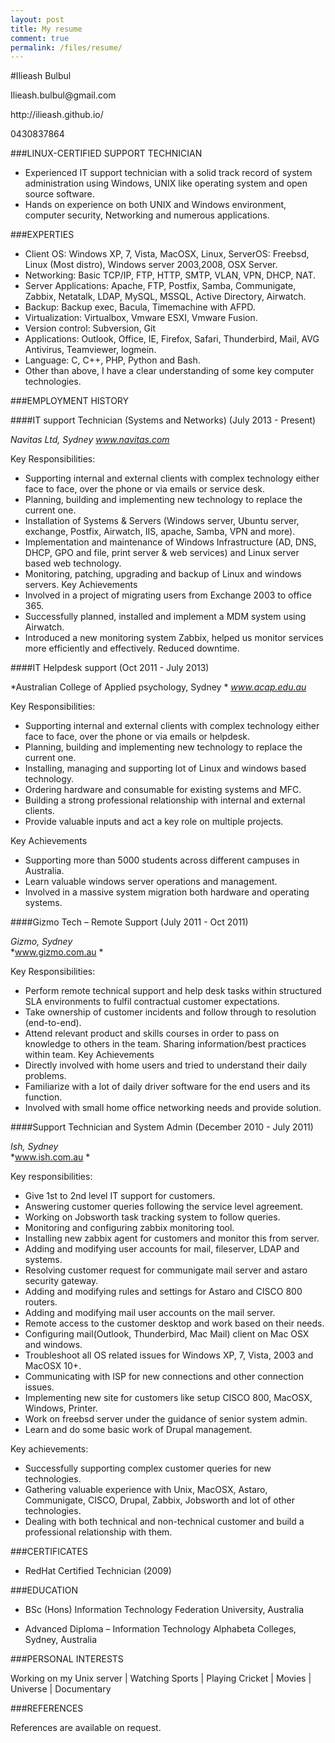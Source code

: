 ```yaml
---
layout: post
title: My resume
comment: true
permalink: /files/resume/
---
```

#Ilieash Bulbul
<p>Ilieash.bulbul@gmail.com</p>
<p>http://ilieash.github.io/</p>
<p>0430837864</p>


###LINUX-CERTIFIED SUPPORT TECHNICIAN

-	Experienced IT support technician with a solid track record of system administration using Windows, UNIX like operating system and open source software.
-	Hands on experience on both UNIX and Windows environment, computer security, Networking and numerous applications.

###EXPERTIES
-	Client OS: Windows XP, 7, Vista, MacOSX, Linux, ServerOS: Freebsd, Linux (Most distro), Windows server 2003,2008, OSX Server.
-	Networking: Basic TCP/IP, FTP, HTTP, SMTP, VLAN, VPN, DHCP, NAT.
-	Server Applications: Apache, FTP, Postfix, Samba, Communigate, Zabbix, Netatalk, LDAP, MySQL, MSSQL, Active Directory, Airwatch.
-	Backup: Backup exec, Bacula, Timemachine with AFPD.
-	Virtualization: Virtualbox, Vmware ESXI, Vmware Fusion.
-	Version control: Subversion, Git
-	Applications: Outlook, Office, IE, Firefox, Safari, Thunderbird, Mail, AVG Antivirus, Teamviewer, logmein.
-	Language: C, C++, PHP, Python and Bash.
-	Other than above, I have a clear understanding of some key computer technologies.


###EMPLOYMENT HISTORY


####IT support Technician (Systems and Networks) (July 2013 - Present)

*Navitas Ltd, Sydney*
*www.navitas.com*

Key Responsibilities:
-	Supporting internal and external clients with complex technology either face to face, over the phone or via emails or service desk.
-	Planning, building and implementing new technology to replace the current one.
-	Installation of Systems & Servers (Windows server, Ubuntu server, exchange, Postfix, Airwatch, IIS, apache, Samba, VPN and more).
-	Implementation and maintenance of Windows Infrastructure (AD, DNS, DHCP, GPO and file, print server & web services) and Linux server based web technology.
-	Monitoring, patching, upgrading and backup of Linux and windows servers.
Key Achievements 
-	Involved in a project of migrating users from Exchange 2003 to office 365.
-	Successfully planned, installed and implement a MDM system using Airwatch.
-	Introduced a new monitoring system Zabbix, helped us monitor services more efficiently and effectively. Reduced downtime.


####IT Helpdesk support (Oct 2011 - July 2013)

*Australian College of Applied psychology, Sydney * 
*www.acap.edu.au*

Key Responsibilities:
-	Supporting internal and external clients with complex technology either face to face, over the phone or via emails or helpdesk.
-	Planning, building and implementing new technology to replace the current one.
-	Installing, managing and supporting lot of Linux and windows based technology.
-	Ordering hardware and consumable for existing systems and MFC.
-	Building a strong professional relationship with internal and external clients.
-	Provide valuable inputs and act a key role on multiple projects.

Key Achievements 
-	Supporting more than 5000 students across different campuses in Australia.
-	Learn valuable windows server operations and management.
-	Involved in a massive system migration both hardware and operating systems.


####Gizmo Tech – Remote Support (July 2011 - Oct 2011)

*Gizmo, Sydney*  
*www.gizmo.com.au *

Key Responsibilities:
-	Perform remote technical support and help desk tasks within structured SLA environments to fulfil contractual customer expectations.
-	Take ownership of customer incidents and follow through to resolution (end-to-end).
-	Attend relevant product and skills courses in order to pass on knowledge to others in the team. Sharing information/best practices within team.
Key Achievements
-	Directly involved with home users and tried to understand their daily problems.
-	Familiarize with a lot of daily driver software for the end users and its function.
-	Involved with small home office networking needs and provide solution.

####Support Technician and System Admin (December 2010 - July 2011)

*Ish,  Sydney*  
*www.ish.com.au *

Key responsibilities:
-	Give 1st to 2nd level IT support for customers.
-	Answering customer queries following the service level agreement.
-	Working on Jobsworth task tracking system to follow queries.
-	Monitoring and configuring zabbix monitoring tool.
-	Installing new zabbix agent for customers and monitor this from server.
-	Adding and modifying user accounts for mail, fileserver, LDAP and systems.
-	Resolving customer request for communigate mail server and astaro security gateway.
-	Adding and modifying rules and settings for Astaro and CISCO 800 routers.
-	Adding and modifying mail user accounts on the mail server.
-	Remote access to the customer desktop and work based on their needs.
-	Configuring mail(Outlook, Thunderbird, Mac Mail) client on Mac OSX and windows.
-	Troubleshoot all OS related issues for Windows XP, 7, Vista, 2003 and MacOSX 10+.
-	Communicating with ISP for new connections and other connection issues.
-	Implementing new site for customers like setup CISCO 800, MacOSX, Windows, Printer.
-	Work on freebsd server under the guidance of senior system admin.
-	Learn and do some basic work of Drupal management.

Key achievements:
-	Successfully supporting complex customer queries for new technologies.
-	Gathering valuable experience with Unix, MacOSX, Astaro, Communigate, CISCO, Drupal, Zabbix, Jobsworth and lot of other technologies.
-	Dealing with both technical and non-technical customer and build a professional relationship with them.


###CERTIFICATES
-	RedHat Certified Technician (2009)


###EDUCATION

-	BSc (Hons) Information Technology 
Federation University, Australia 

-	Advanced Diploma – Information Technology
Alphabeta Colleges, Sydney, Australia 



 
 


###PERSONAL INTERESTS

Working on my Unix server | Watching Sports | Playing Cricket | Movies | Universe | Documentary 


###REFERENCES

References are available on request. 
